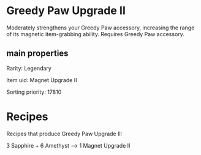 # Greedy Paw Upgrade II

Moderately strengthens your Greedy Paw accessory, increasing the range of its magnetic item-grabbing ability. Requires Greedy Paw accessory.

## main properties

Rarity: Legendary

Item uid: Magnet Upgrade II

Sorting priority: 17810

# Recipes

Recipes that produce Greedy Paw Upgrade II:

3 Sapphire + 6 Amethyst --> 1 Magnet Upgrade II